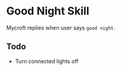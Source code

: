 # Good Night Skill
Mycroft replies when user says `good night`.

## Todo
* Turn connected lights off
